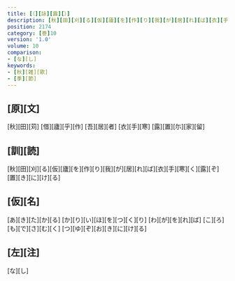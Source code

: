```yaml
---
title: [（][詠][露][）]
description: [秋][田][刈][る][仮][廬][を][作][り][我][が][居][れ][ば][衣][手][寒][く][露][ぞ][置][き][に][け][る]
position: 2174
category: [巻]10
version: '1.0'
volume: 10
comparison:
- [な][し]
keywords:
- [秋][雑][歌]
- [季][節]
---
```


## [原][文]

[秋][田][苅] [借][廬][乎][作] [吾][居][者] [衣][手][寒] [露][置][尓][家][留]

## [訓][読]

[秋][田][刈][る][仮][廬][を][作][り][我][が][居][れ][ば][衣][手][寒][く][露][ぞ][置][き][に][け][る]

## [仮][名]

[あ][き][た][か][る] [か][り][い][ほ][を][つ][く][り] [わ][が][を][れ][ば] [こ][ろ][も][で][さ][む][く] [つ][ゆ][ぞ][お][き][に][け][る]

## [左][注]

[な][し]
